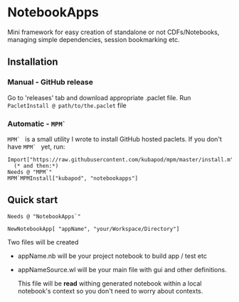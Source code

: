 # NotebookApps

Mini framework for easy creation of standalone or not CDFs/Notebooks, managing simple dependencies, session bookmarking etc.

## Installation
 
### Manual - GitHub release
 
   Go to 'releases' tab and download appropriate .paclet file. 
   Run `PacletInstall @ path/to/the.paclet` file
   
### Automatic - ``MPM` ``
   
``MPM` `` is a small utility I wrote to install GitHub hosted paclets. If you don't have ``MPM` `` yet, run:
   
    Import["https://raw.githubusercontent.com/kubapod/mpm/master/install.m"]
      (* and then:*)   
    Needs @ "MPM`"    
    MPM`MPMInstall["kubapod", "notebookapps"]
    
## Quick start

    Needs @ "NotebookApps`"
    
    NewNotebookApp[ "appName", "your/Workspace/Directory"]
    
 Two files will be created
 
 - appName.nb will be your project notebook to build app / test etc 
   
 
 - appNameSource.wl will be your main file with gui and other definitions. 
 
   This file will be **read** withing generated notebook within a local notebook's context 
 so you don't need to worry about contexts.